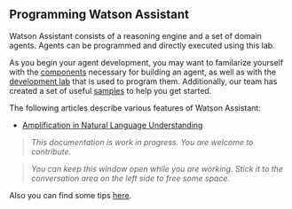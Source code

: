 ## Programming Watson Assistant

Watson Assistant consists of a reasoning engine and a set of domain agents. Agents can be programmed and directly executed using this lab. 

As you begin your agent development, you may want to familarize yourself with the [components](Components.md) necessary for building an agent, as well as with the [development lab](DevelopmentLab.md) that is used to program them. Additionally, our team has created a set of useful [samples](Samples.md) to help you get started.

The following articles describe various features of Watson Assistant:
* [Amplification in Natural Language Understanding](../Articles/NaturalLanguageUnderstatnding.md)

> _This documentation is work in progress. You are welcome to contribute._

> _You can keep this window open while you are working. Stick it to the conversation area on the left side to free some space._

Also you can find some tips [here](DevTips.md).
